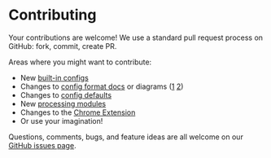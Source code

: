 # Contributing

Your contributions are welcome!  We use a standard pull request process on
GitHub: fork, commit, create PR.

Areas where you might want to contribute:
 - New [built-in configs](https://github.com/joeyparrish/upfish/tree/main/configs)
 - Changes to [config format docs](https://github.com/joeyparrish/upfish/blob/main/docs/config.md) or diagrams ([1](https://github.com/joeyparrish/upfish/blob/main/docs/filter-graph-stereo.gv) [2](https://github.com/joeyparrish/upfish/blob/main/docs/filter-graph-surround.gv))
 - Changes to [config defaults](https://github.com/joeyparrish/upfish/blob/main/src/lib/config.js)
 - New [processing modules](https://github.com/joeyparrish/upfish/tree/main/src/lib)
 - Changes to the [Chrome Extension](https://github.com/joeyparrish/upfish/tree/main/extension)
 - Or use your imagination!

Questions, comments, bugs, and feature ideas are all welcome on our
[GitHub issues page](https://github.com/joeyparrish/upfish/issues).
